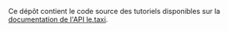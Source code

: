 Ce dépôt contient le code source des tutoriels disponibles sur la [documentation de l'API le.taxi](https://console.dev.api.taxi/documentation/).
